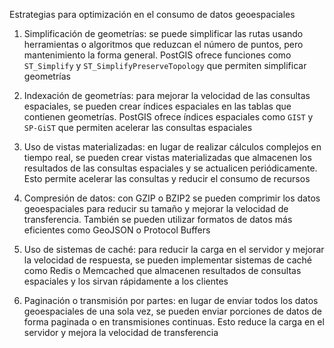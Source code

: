 Estrategias para optimización en el consumo de datos geoespaciales

1. Simplificación de geometrías: se puede simplificar las rutas usando herramientas o algoritmos que reduzcan el número de puntos, pero mantenimiento la forma general. PostGIS ofrece funciones como `ST_Simplify` y `ST_SimplifyPreserveTopology` que permiten simplificar geometrías

2. Indexación de geometrías: para mejorar la velocidad de las consultas espaciales, se pueden crear índices espaciales en las tablas que contienen geometrías. PostGIS ofrece índices espaciales como `GIST` y `SP-GiST` que permiten acelerar las consultas espaciales

3. Uso de vistas materializadas: en lugar de realizar cálculos complejos en tiempo real, se pueden crear vistas materializadas que almacenen los resultados de las consultas espaciales y se actualicen periódicamente. Esto permite acelerar las consultas y reducir el consumo de recursos

4. Compresión de datos: con GZIP o BZIP2 se pueden comprimir los datos geoespaciales para reducir su tamaño y mejorar la velocidad de transferencia. También se pueden utilizar formatos de datos más eficientes como GeoJSON o Protocol Buffers

5. Uso de sistemas de caché: para reducir la carga en el servidor y mejorar la velocidad de respuesta, se pueden implementar sistemas de caché como Redis o Memcached que almacenen resultados de consultas espaciales y los sirvan rápidamente a los clientes

6. Paginación o transmisión por partes: en lugar de enviar todos los datos geoespaciales de una sola vez, se pueden enviar porciones de datos de forma paginada o en transmisiones continuas. Esto reduce la carga en el servidor y mejora la velocidad de transferencia